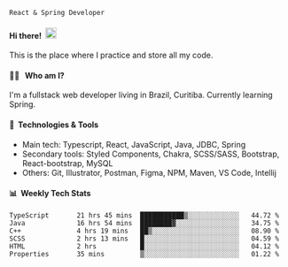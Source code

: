 ```
React & Spring Developer
```
#### Hi there!&nbsp;&nbsp;<img src="https://media.giphy.com/media/hvRJCLFzcasrR4ia7z/giphy.gif" width="20px">
This is the place where I practice and store all my code.

#### 👨‍💻 &nbsp;&nbsp;Who am I?
I'm a fullstack web developer living in Brazil, Curitiba. Currently learning Spring.

#### 🔧&nbsp;&nbsp;Technologies & Tools
- Main tech: Typescript, React, JavaScript, Java, JDBC, Spring </br>
- Secondary tools: Styled Components, Chakra, SCSS/SASS, Bootstrap, React-bootstrap, MySQL </br>
- Others: Git, Illustrator, Postman, Figma, NPM, Maven, VS Code, Intellij </br> 

#### 📊&nbsp;&nbsp;Weekly Tech Stats

<!--START_SECTION:waka-->

```text
TypeScript       21 hrs 45 mins  ███████████▒░░░░░░░░░░░░░   44.72 %
Java             16 hrs 54 mins  ████████▓░░░░░░░░░░░░░░░░   34.75 %
C++              4 hrs 19 mins   ██▒░░░░░░░░░░░░░░░░░░░░░░   08.90 %
SCSS             2 hrs 13 mins   █░░░░░░░░░░░░░░░░░░░░░░░░   04.59 %
HTML             2 hrs           █░░░░░░░░░░░░░░░░░░░░░░░░   04.12 %
Properties       35 mins         ▒░░░░░░░░░░░░░░░░░░░░░░░░   01.22 %
```

<!--END_SECTION:waka-->

